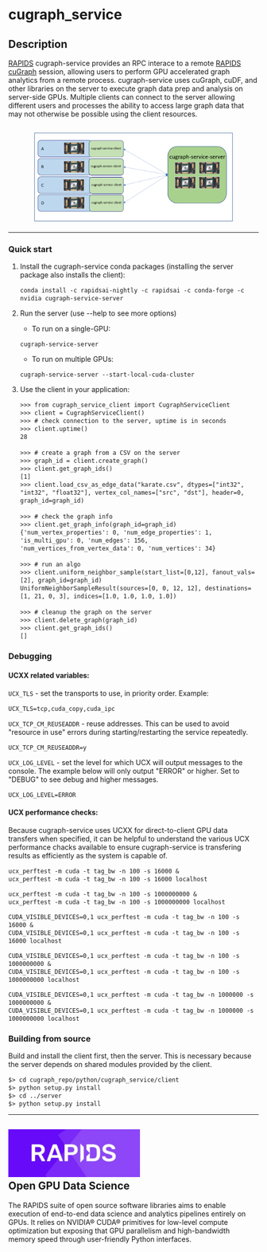 # cugraph_service

## Description
[RAPIDS](https://rapids.ai) cugraph-service provides an RPC interace to a remote [RAPIDS cuGraph](https://github.com/rapidsai/cugraph) session, allowing users to perform GPU accelerated graph analytics from a remote process. cugraph-service uses cuGraph, cuDF, and other libraries on the server to execute graph data prep and analysis on server-side GPUs. Multiple clients can connect to the server allowing different users and processes the ability to access large graph data that may not otherwise be possible using the client resources.

## <div align="center"><img src="img/cugraph_service_pict.png" width="400px"/></div>

-----

### Quick start
1. Install the cugraph-service conda packages (installing the server package also installs the client):
   ```
   conda install -c rapidsai-nightly -c rapidsai -c conda-forge -c nvidia cugraph-service-server
   ```

1. Run the server (use --help to see more options)
   - To run on a single-GPU:
   ```
   cugraph-service-server
   ```
   - To run on multiple GPUs:
   ```
   cugraph-service-server --start-local-cuda-cluster
   ```

1. Use the client in your application:
   ```
   >>> from cugraph_service_client import CugraphServiceClient
   >>> client = CugraphServiceClient()
   >>> # check connection to the server, uptime is in seconds
   >>> client.uptime()
   28

   >>> # create a graph from a CSV on the server
   >>> graph_id = client.create_graph()
   >>> client.get_graph_ids()
   [1]
   >>> client.load_csv_as_edge_data("karate.csv", dtypes=["int32", "int32", "float32"], vertex_col_names=["src", "dst"], header=0, graph_id=graph_id)

   >>> # check the graph info
   >>> client.get_graph_info(graph_id=graph_id)
   {'num_vertex_properties': 0, 'num_edge_properties': 1, 'is_multi_gpu': 0, 'num_edges': 156, 'num_vertices_from_vertex_data': 0, 'num_vertices': 34}

   >>> # run an algo
   >>> client.uniform_neighbor_sample(start_list=[0,12], fanout_vals=[2], graph_id=graph_id)
   UniformNeighborSampleResult(sources=[0, 0, 12, 12], destinations=[1, 21, 0, 3], indices=[1.0, 1.0, 1.0, 1.0])

   >>> # cleanup the graph on the server
   >>> client.delete_graph(graph_id)
   >>> client.get_graph_ids()
   []
   ```

### Debugging
#### UCXX related variables:
`UCX_TLS` - set the transports to use, in priority order. Example:
```
UCX_TLS=tcp,cuda_copy,cuda_ipc
```
`UCX_TCP_CM_REUSEADDR` - reuse addresses. This can be used to avoid "resource in use" errors during starting/restarting the service repeatedly.
```
UCX_TCP_CM_REUSEADDR=y
```
`UCX_LOG_LEVEL` - set the level for which UCX will output messages to the console. The example below will only output "ERROR" or higher. Set to "DEBUG" to see debug and higher messages.
```
UCX_LOG_LEVEL=ERROR
```

#### UCX performance checks:
Because cugraph-service uses UCXX for direct-to-client GPU data transfers when specified, it can be helpful to understand the various UCX performance chacks available to ensure cugraph-service is transfering results as efficiently as the system is capable of.
```
ucx_perftest -m cuda -t tag_bw -n 100 -s 16000 &
ucx_perftest -m cuda -t tag_bw -n 100 -s 16000 localhost
```
```
ucx_perftest -m cuda -t tag_bw -n 100 -s 1000000000 &
ucx_perftest -m cuda -t tag_bw -n 100 -s 1000000000 localhost
```
```
CUDA_VISIBLE_DEVICES=0,1 ucx_perftest -m cuda -t tag_bw -n 100 -s 16000 &
CUDA_VISIBLE_DEVICES=0,1 ucx_perftest -m cuda -t tag_bw -n 100 -s 16000 localhost
```
```
CUDA_VISIBLE_DEVICES=0,1 ucx_perftest -m cuda -t tag_bw -n 100 -s 1000000000 &
CUDA_VISIBLE_DEVICES=0,1 ucx_perftest -m cuda -t tag_bw -n 100 -s 1000000000 localhost
```
```
CUDA_VISIBLE_DEVICES=0,1 ucx_perftest -m cuda -t tag_bw -n 1000000 -s 1000000000 &
CUDA_VISIBLE_DEVICES=0,1 ucx_perftest -m cuda -t tag_bw -n 1000000 -s 1000000000 localhost
```

### Building from source
Build and install the client first, then the server. This is necessary because the server depends on shared modules provided by the client.
   ```
   $> cd cugraph_repo/python/cugraph_service/client
   $> python setup.py install
   $> cd ../server
   $> python setup.py install
   ```

------

## <div align="left"><img src="img/rapids_logo.png" width="265px"/></div> Open GPU Data Science

The RAPIDS suite of open source software libraries aims to enable execution of end-to-end data science and analytics pipelines entirely on GPUs. It relies on NVIDIA® CUDA® primitives for low-level compute optimization but exposing that GPU parallelism and high-bandwidth memory speed through user-friendly Python interfaces.
